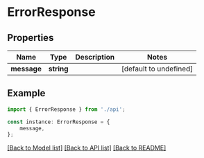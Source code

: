 # ErrorResponse


## Properties

Name | Type | Description | Notes
------------ | ------------- | ------------- | -------------
**message** | **string** |  | [default to undefined]

## Example

```typescript
import { ErrorResponse } from './api';

const instance: ErrorResponse = {
    message,
};
```

[[Back to Model list]](../README.md#documentation-for-models) [[Back to API list]](../README.md#documentation-for-api-endpoints) [[Back to README]](../README.md)
